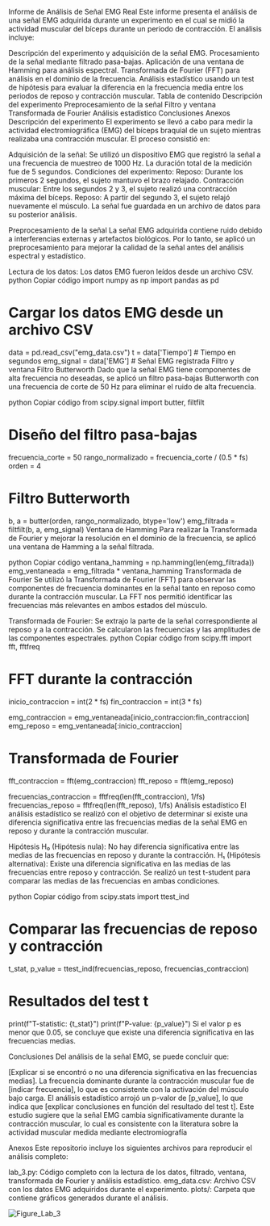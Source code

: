 Informe de Análisis de Señal EMG Real
Este informe presenta el análisis de una señal EMG adquirida durante un experimento en el cual se midió la actividad muscular del bíceps durante un periodo de contracción. El análisis incluye:

Descripción del experimento y adquisición de la señal EMG.
Procesamiento de la señal mediante filtrado pasa-bajas.
Aplicación de una ventana de Hamming para análisis espectral.
Transformada de Fourier (FFT) para análisis en el dominio de la frecuencia.
Análisis estadístico usando un test de hipótesis para evaluar la diferencia en la frecuencia media entre los periodos de reposo y contracción muscular.
Tabla de contenido
Descripción del experimento
Preprocesamiento de la señal
Filtro y ventana
Transformada de Fourier
Análisis estadístico
Conclusiones
Anexos
Descripción del experimento
El experimento se llevó a cabo para medir la actividad electromiográfica (EMG) del bíceps braquial de un sujeto mientras realizaba una contracción muscular. El proceso consistió en:

Adquisición de la señal: Se utilizó un dispositivo EMG que registró la señal a una frecuencia de muestreo de 1000 Hz. La duración total de la medición fue de 5 segundos.
Condiciones del experimento:
Reposo: Durante los primeros 2 segundos, el sujeto mantuvo el brazo relajado.
Contracción muscular: Entre los segundos 2 y 3, el sujeto realizó una contracción máxima del bíceps.
Reposo: A partir del segundo 3, el sujeto relajó nuevamente el músculo.
La señal fue guardada en un archivo de datos para su posterior análisis.

Preprocesamiento de la señal
La señal EMG adquirida contiene ruido debido a interferencias externas y artefactos biológicos. Por lo tanto, se aplicó un preprocesamiento para mejorar la calidad de la señal antes del análisis espectral y estadístico.

Lectura de los datos: Los datos EMG fueron leídos desde un archivo CSV.
python
Copiar código
import numpy as np
import pandas as pd

# Cargar los datos EMG desde un archivo CSV
data = pd.read_csv("emg_data.csv")
t = data['Tiempo']  # Tiempo en segundos
emg_signal = data['EMG']  # Señal EMG registrada
Filtro y ventana
Filtro Butterworth
Dado que la señal EMG tiene componentes de alta frecuencia no deseadas, se aplicó un filtro pasa-bajas Butterworth con una frecuencia de corte de 50 Hz para eliminar el ruido de alta frecuencia.

python
Copiar código
from scipy.signal import butter, filtfilt

# Diseño del filtro pasa-bajas
frecuencia_corte = 50
rango_normalizado = frecuencia_corte / (0.5 * fs)
orden = 4

# Filtro Butterworth
b, a = butter(orden, rango_normalizado, btype='low')
emg_filtrada = filtfilt(b, a, emg_signal)
Ventana de Hamming
Para realizar la Transformada de Fourier y mejorar la resolución en el dominio de la frecuencia, se aplicó una ventana de Hamming a la señal filtrada.

python
Copiar código
ventana_hamming = np.hamming(len(emg_filtrada))
emg_ventaneada = emg_filtrada * ventana_hamming
Transformada de Fourier
Se utilizó la Transformada de Fourier (FFT) para observar las componentes de frecuencia dominantes en la señal tanto en reposo como durante la contracción muscular. La FFT nos permitió identificar las frecuencias más relevantes en ambos estados del músculo.

Transformada de Fourier:
Se extrajo la parte de la señal correspondiente al reposo y a la contracción.
Se calcularon las frecuencias y las amplitudes de las componentes espectrales.
python
Copiar código
from scipy.fft import fft, fftfreq

# FFT durante la contracción
inicio_contraccion = int(2 * fs)
fin_contraccion = int(3 * fs)

emg_contraccion = emg_ventaneada[inicio_contraccion:fin_contraccion]
emg_reposo = emg_ventaneada[:inicio_contraccion]

# Transformada de Fourier
fft_contraccion = fft(emg_contraccion)
fft_reposo = fft(emg_reposo)

frecuencias_contraccion = fftfreq(len(fft_contraccion), 1/fs)
frecuencias_reposo = fftfreq(len(fft_reposo), 1/fs)
Análisis estadístico
El análisis estadístico se realizó con el objetivo de determinar si existe una diferencia significativa entre las frecuencias medias de la señal EMG en reposo y durante la contracción muscular.

Hipótesis
H₀ (Hipótesis nula): No hay diferencia significativa entre las medias de las frecuencias en reposo y durante la contracción.
H₁ (Hipótesis alternativa): Existe una diferencia significativa en las medias de las frecuencias entre reposo y contracción.
Se realizó un test t-student para comparar las medias de las frecuencias en ambas condiciones.

python
Copiar código
from scipy.stats import ttest_ind

# Comparar las frecuencias de reposo y contracción
t_stat, p_value = ttest_ind(frecuencias_reposo, frecuencias_contraccion)

# Resultados del test t
print(f"T-statistic: {t_stat}")
print(f"P-value: {p_value}")
Si el valor p es menor que 0.05, se concluye que existe una diferencia significativa en las frecuencias medias.

Conclusiones
Del análisis de la señal EMG, se puede concluir que:

[Explicar si se encontró o no una diferencia significativa en las frecuencias medias].
La frecuencia dominante durante la contracción muscular fue de [indicar frecuencia], lo que es consistente con la activación del músculo bajo carga.
El análisis estadístico arrojó un p-valor de [p_value], lo que indica que [explicar conclusiones en función del resultado del test t].
Este estudio sugiere que la señal EMG cambia significativamente durante la contracción muscular, lo cual es consistente con la literatura sobre la actividad muscular medida mediante electromiografía

Anexos
Este repositorio incluye los siguientes archivos para reproducir el análisis completo:

lab_3.py: Código completo con la lectura de los datos, filtrado, ventana, transformada de Fourier y análisis estadístico.
emg_data.csv: Archivo CSV con los datos EMG adquiridos durante el experimento.
plots/: Carpeta que contiene gráficos generados durante el análisis.

![Figure_Lab_3](https://github.com/user-attachments/assets/988728da-eda8-4f65-834d-5f000345ccb1)







